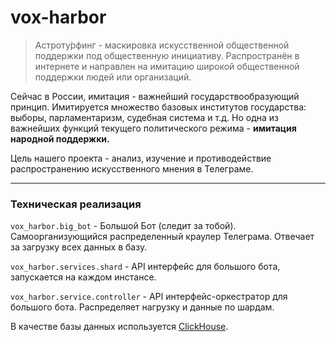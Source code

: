 # vox-harbor

> Астроту́рфинг - маскировка искусственной общественной поддержки под общественную инициативу. 
Распространён в интернете и направлен на имитацию широкой общественной поддержки людей или организаций.

Сейчас в России, имитация - важнейший государствообразующий принцип.
Имитируется множество базовых институтов государства: выборы, парламентаризм, судебная система и т.д.
Но одна из важнейших функций текущего политического режима - **имитация народной поддержки.**

Цель нашего проекта - анализ, изучение и противодействие распространению искусственного мнения в Телеграме.

---

### Техническая реализация

`vox_harbor.big_bot` - Большой Бот (следит за тобой). Самоорганизующийся распределенный краулер Телеграма. 
Отвечает за загрузку всех данных в базу.

`vox_harbor.services.shard` - API интерфейс для большого бота, запускается на каждом инстансе.

`vox_harbor.service.controller` - API интерфейс-оркестратор для большого бота.
Распределяет нагрузку и данные по шардам.

В качестве базы данных используется [ClickHouse](https://clickhouse.com/).

